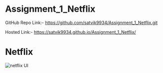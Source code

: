 # Assignment_1_Netflix

GitHub Repo Link:- https://github.com/satvik9934/Assignment_1_Netflix.git

Hosted Link:- https://satvik9934.github.io/Assignment_1_Netflix/

# Netflix
![netflix UI](https://github.com/satvik9934/Assignment_1_Netflix/assets/87279121/d9dfdc5d-040a-4934-83d3-6740e1363b30)
